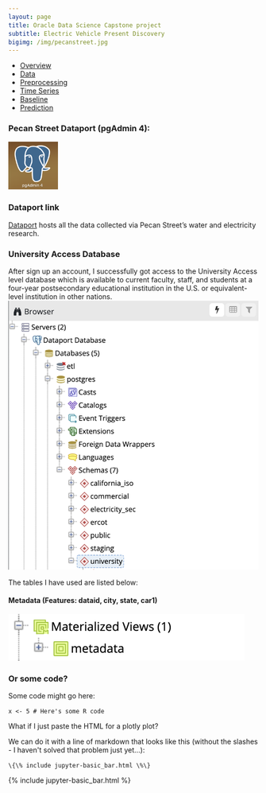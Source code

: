 ```yaml
---
layout: page
title: Oracle Data Science Capstone project
subtitle: Electric Vehicle Present Discovery
bigimg: /img/pecanstreet.jpg
---
```


   <link rel="stylesheet" type="text/css" href="css/main.css" />

   <div id= "main">
		<div id="menubar">
			<ul id="menu">
			    <li><a href="https://monarch2018.github.io/ev_prediction/index.html">Overview</a></li>
			    <li class = "selected"><a href="https://monarch2018.github.io/ev_prediction/data/">Data</a></li>
			    <li><a href="preprocessing.html">Preprocessing</a></li>
			    <li><a href="timeseries.html">Time Series</a></li>
			    <li><a href="baseline.html">Baseline</a></li>
			    <li><a href="prediction.html">Prediction</a></li>
			</ul>
		</div>
	
   </div>

### Pecan Street Dataport (pgAdmin 4):

<img src="img/pgAdmin4.png" width="100">


### Dataport link

[Dataport](https://dataport.cloud/) hosts all the data collected via Pecan Street’s water and electricity research.

### University Access Database 
After sign up an account, I successfully got access to the University Access level database which is available to current faculty, staff, and students at a four-year postsecondary educational institution in the U.S. or equivalent-level institution in other nations. 
![university](/img/university.png)

The tables I have used are listed below:

#### Metadata (Features: dataid, city, state, car1) 
![metadata](/img/metadata.png)

### Or some code?

Some code might go here:

```
x <- 5 # Here's some R code
```

What if I just paste the HTML for a plotly plot?

We can do it with a line of markdown that looks like this (without the slashes - I haven't solved that problem just yet...):
```
\{\% include jupyter-basic_bar.html \%\}
```
{% include jupyter-basic_bar.html %}
